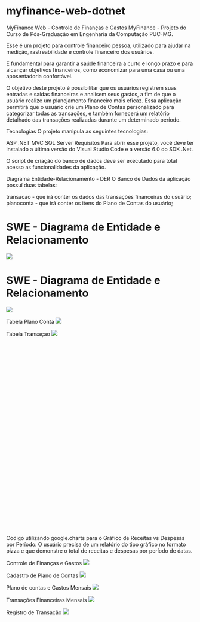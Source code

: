 # myfinance-web-dotnet
MyFinance Web - Controle de Finanças e Gastos
MyFinance - Projeto do Curso de Pós-Graduação em Engenharia da Computação PUC-MG.

Esse é um projeto para controle financeiro pessoa, utilizado para ajudar na medição, rastreabilidade e controle financeiro dos usuários.

É fundamental para garantir a saúde financeira a curto e longo prazo e para alcançar objetivos financeiros, como economizar para uma casa ou uma aposentadoria confortável.

O objetivo deste projeto é possibilitar que os usuários registrem suas entradas e saídas financeiras e analisem seus gastos, a fim de que o usuário realize um planejamento financeiro mais eficaz. Essa aplicação permitirá que o usuário crie um Plano de Contas personalizado para categorizar todas as transações, e também fornecerá um relatório detalhado das transações realizadas durante um determinado período.

Tecnologias
O projeto manipula as seguintes tecnologias:

ASP .NET MVC
SQL Server
Requisitos
Para abrir esse projeto, você deve ter instalado a última versão do Visual Studio Code e a versão 6.0 do SDK .Net.

O script de criação do banco de dados deve ser executado para total acesso as funcionalidades da aplicação.

Diagrama Entidade-Relacionamento - DER
O Banco de Dados da aplicação possuí duas tabelas:

transacao - que irá conter os dados das transações financeiras do usuário;
planoconta - que irá conter os itens do Plano de Contas do usuário;

# SWE - Diagrama de Entidade e Relacionamento
<img src='docs/DER.png'>

# SWE - Diagrama de Entidade e Relacionamento
<img src='docs/DER1.png'>

Tabela Plano Conta
<img src='docs/6.png'>

Tabela Transaçao
<img src='docs/7.png'>

<div id="piechart_3d" style="width: 900px; height: 500px;"></div>

Codigo utilizando google.charts para o Gráfico de Receitas vs Despesas por Período: O usuário precisa de um relatório
do tipo gráfico no formato pizza e que demonstre o total de receitas e despesas por
período de datas.
<script type="text/javascript" src="https://www.gstatic.com/charts/loader.js"></script>
<script type="text/javascript">
    google.charts.load("current", { packages: ["corechart"] });
    google.charts.setOnLoadCallback(drawChart);
    function drawChart() {
        var data = google.visualization.arrayToDataTable([
            ['Transacao', 'Total'],
            ['Receitas', @Receitas],
            ['Despesas', @Despesas]

        ]);

        var options = {
            title: 'My Daily Activities',
            is3D: true,
        };

        var chart = new google.visualization.PieChart(document.getElementById('piechart_3d'));
        chart.draw(data, options);
    }
</script>

Controle de Finanças e Gastos
<img src='docs/1.png'>

Cadastro de Plano de Contas
<img src='docs/2.png'>

Plano de contas e Gastos Mensais 
<img src='docs/3.png'>

Transações Financeiras Mensais
<img src='docs/4.png'>

Registro de Transação
<img src='docs/5.png'>
 

